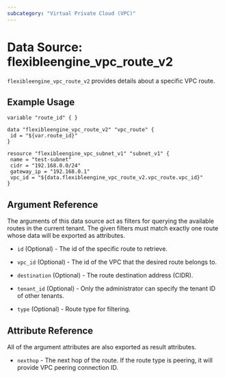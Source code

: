 ```yaml
---
subcategory: "Virtual Private Cloud (VPC)"
---
```


# Data Source: flexibleengine_vpc_route_v2

`flexibleengine_vpc_route_v2` provides details about a specific VPC route.

## Example Usage

 ```hcl
 variable "route_id" { }

data "flexibleengine_vpc_route_v2" "vpc_route" {
  id = "${var.route_id}"
}

resource "flexibleengine_vpc_subnet_v1" "subnet_v1" {
  name = "test-subnet"
  cidr = "192.168.0.0/24"
  gateway_ip = "192.168.0.1"
  vpc_id = "${data.flexibleengine_vpc_route_v2.vpc_route.vpc_id}"
}

 ```

## Argument Reference

The arguments of this data source act as filters for querying the available
routes in the current tenant. The given filters must match exactly one
route whose data will be exported as attributes.

* `id` (Optional) - The id of the specific route to retrieve.

* `vpc_id` (Optional) - The id of the VPC that the desired route belongs to.

* `destination` (Optional) - The route destination address (CIDR).

* `tenant_id` (Optional) - Only the administrator can specify the tenant ID of other tenants.

* `type` (Optional) - Route type for filtering.

## Attribute Reference

All of the argument attributes are also exported as
result attributes.

* `nexthop` - The next hop of the route. If the route type is peering, it will provide VPC peering connection ID.
